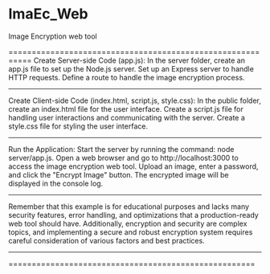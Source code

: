 # ImaEc_Web
Image Encryption web  tool 


===========================================================
Create Server-side Code (app.js):
In the server folder, create an app.js file to set up the Node.js server.
Set up an Express server to handle HTTP requests.
Define a route to handle the image encryption process.

_______________________

Create Client-side Code (index.html, script.js, style.css):
In the public folder, create an index.html file for the user interface.
Create a script.js file for handling user interactions and communicating with the server.
Create a style.css file for styling the user interface.

-----------------------


Run the Application:
Start the server by running the command: node server/app.js.
Open a web browser and go to http://localhost:3000 to access the image encryption web tool.
Upload an image, enter a password, and click the "Encrypt Image" button.
The encrypted image will be displayed in the console log.

******************************************
Remember that this example is for educational purposes and lacks many security features, error handling, and optimizations that a production-ready web tool should have. Additionally, encryption and security are complex topics, and implementing a secure and robust encryption system requires careful consideration of various factors and best practices.
****************************************


=====================================================


